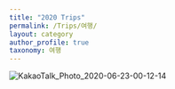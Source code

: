 ```yaml
---
title: "2020 Trips"
permalink: /Trips/여행/
layout: category
author_profile: true
taxonomy: 여행
---
```


![KakaoTalk_Photo_2020-06-23-00-12-14](https://user-images.githubusercontent.com/43649503/85304227-76648b80-b4e6-11ea-8d9c-66fd8c283ce0.jpeg)
